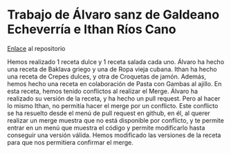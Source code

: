 # Trabajo de Álvaro sanz de Galdeano Echeverría e Ithan Ríos Cano

[Enlace](https://github.com/alvarosdg-2075/recetario-colaborativo.git) al repositorio

 Hemos realizado 1 receta dulce y 1 receta salada cada uno.
 Álvaro ha hecho una receta de Baklava griego y una de Ropa vieja cubana. Ithan ha hecho una receta de Crepes dulces, y otra de Croquetas de jamón.
 Además, hemos hecho una receta en colaboración de Pasta con Gambas al ajillo. En esta receta, hemos tenido conflictos al realizar el Merge. Álvaro ha realizado su versión de la receta, y ha hecho un pull request.
 Pero al hacer lo mismo Ithan, no permitía hacer el merge por un conflicto. Este conflicto se ha resuelto desde el menú de pull request en github, en él, al querer realizar un merge muestra que no está disponible por conflicto, y te permite entrar en un menú que muestra el código y permite modificarlo hasta conseguir una versión válida. Hemos modificado las versiones de la receta para que nos permitiera confirmar el merge.
